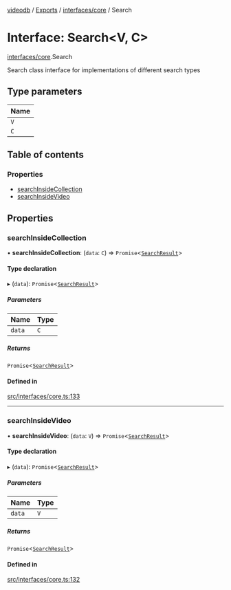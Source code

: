 [videodb](../README.md) / [Exports](../modules.md) / [interfaces/core](../modules/interfaces_core.md) / Search

# Interface: Search\<V, C\>

[interfaces/core](../modules/interfaces_core.md).Search

Search class interface for implementations of different
search types

## Type parameters

| Name |
| :------ |
| `V` |
| `C` |

## Table of contents

### Properties

- [searchInsideCollection](interfaces_core.Search.md#searchinsidecollection)
- [searchInsideVideo](interfaces_core.Search.md#searchinsidevideo)

## Properties

### searchInsideCollection

• **searchInsideCollection**: (`data`: `C`) => `Promise`\<[`SearchResult`](../classes/core_search_searchResult.SearchResult.md)\>

#### Type declaration

▸ (`data`): `Promise`\<[`SearchResult`](../classes/core_search_searchResult.SearchResult.md)\>

##### Parameters

| Name | Type |
| :------ | :------ |
| `data` | `C` |

##### Returns

`Promise`\<[`SearchResult`](../classes/core_search_searchResult.SearchResult.md)\>

#### Defined in

[src/interfaces/core.ts:133](https://github.com/video-db/videodb-node/blob/4dc9a20/src/interfaces/core.ts#L133)

___

### searchInsideVideo

• **searchInsideVideo**: (`data`: `V`) => `Promise`\<[`SearchResult`](../classes/core_search_searchResult.SearchResult.md)\>

#### Type declaration

▸ (`data`): `Promise`\<[`SearchResult`](../classes/core_search_searchResult.SearchResult.md)\>

##### Parameters

| Name | Type |
| :------ | :------ |
| `data` | `V` |

##### Returns

`Promise`\<[`SearchResult`](../classes/core_search_searchResult.SearchResult.md)\>

#### Defined in

[src/interfaces/core.ts:132](https://github.com/video-db/videodb-node/blob/4dc9a20/src/interfaces/core.ts#L132)
